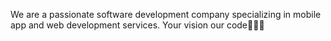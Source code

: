 We are a passionate software development company specializing in mobile app and web development services.
Your vision our code🧑🏻‍💻
